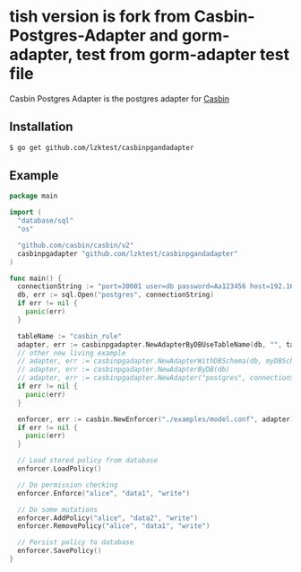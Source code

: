 # tish version is fork from Casbin-Postgres-Adapter and gorm-adapter, test from gorm-adapter test file

Casbin Postgres Adapter is the postgres adapter for [Casbin](Casbin)

## Installation
```sh
$ go get github.com/lzktest/casbinpgandadapter
```

## Example
```go
package main

import (
  "database/sql"
  "os"

  "github.com/casbin/casbin/v2"
  casbinpgadapter "github.com/lzktest/casbinpgandadapter"
)

func main() {
  connectionString := "port=30001 user=db password=Aa123456 host=192.168.3.121 dbname=testdb sslmode=disable"
  db, err := sql.Open("postgres", connectionString)
  if err != nil {
    panic(err)
  }

  tableName := "casbin_rule"
  adapter, err := casbinpgadapter.NewAdapterByDBUseTableName(db, "", tableName)
  // other new living example
  // adapter, err := casbinpgadapter.NewAdapterWithDBSchema(db, myDBSchema, tableName)
  // adapter, err := casbinpgadapter.NewAdapterByDB(db)
  // adapter, err := casbinpgadapter.NewAdapter("postgres", connectionString)
  if err != nil {
    panic(err)
  }

  enforcer, err := casbin.NewEnforcer("./examples/model.conf", adapter)
  if err != nil {
    panic(err)
  }

  // Load stored policy from database
  enforcer.LoadPolicy()

  // Do permission checking
  enforcer.Enforce("alice", "data1", "write")

  // Do some mutations
  enforcer.AddPolicy("alice", "data2", "write")
  enforcer.RemovePolicy("alice", "data1", "write")

  // Persist policy to database
  enforcer.SavePolicy()
}
```
